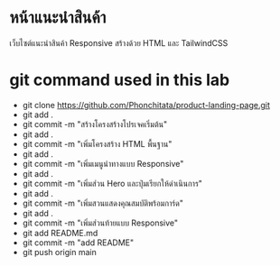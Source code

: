 # หน้าแนะนําสินค้า

เว็บไซต์แนะนําสินค้า Responsive สร้างด้วย HTML และ TailwindCSS

# git command used in this lab
 - git clone https://github.com/Phonchitata/product-landing-page.git
 - git add .
 - git commit -m "สร้างโครงสร้างโปรเจคเริ่มต้น"
 - git add .
 - git commit -m "เพิ่มโครงสร้าง HTML พื้นฐาน"
 - git add .
 - git commit -m "เพิ่มเมนูนําทางแบบ Responsive"
 - git add .
 - git commit -m "เพิ่มส่วน Hero และปุ่มเรียกให้ดําเนินการ"
 - git add .
 - git commit -m "เพิ่มสวนแสดงคุณสมบัติพร้อมการ์ด"
 - git add .
 - git commit -m "เพิ่มส่วนท้ายแบบ Responsive"
 - git add README.md
 - git commit -m "add README"
 - git push origin main
 


